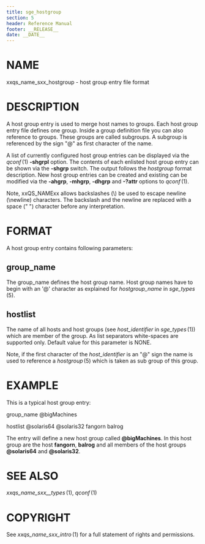 ```yaml
---
title: sge_hostgroup
section: 5
header: Reference Manual
footer: __RELEASE__
date: __DATE__
---
```


# NAME

xxqs_name_sxx_hostgroup - host group entry file format

# DESCRIPTION

A host group entry is used to merge host names to groups. Each host
group entry file defines one group. Inside a group definition file you
can also reference to groups. These groups are called subgroups. A
subgroup is referenced by the sign "@" as first character of the name.

A list of currently configured host group entries can be displayed via
the *qconf* (1) **-shgrpl** option. The contents of each enlisted host
group entry can be shown via the **-shgrp** switch. The output follows
the *hostgroup* format description. New host group entries can be
created and existing can be modified via the **-ahgrp**, **-mhgrp**,
**-dhgrp** and **-?attr** options to *qconf* (1).

Note, xxQS_NAMExx allows backslashes (\\) be used to escape newline
(\\newline) characters. The backslash and the newline are replaced with
a space (" ") character before any interpretation.

# FORMAT

A host group entry contains following parameters:

## **group_name**

The group_name defines the host group name. Host group names have to
begin with an '@' character as explained for *hostgroup_name* in
*sge_types* (5).

## **hostlist**

The name of all hosts and host groups (see *host_identifier* in
*sge_types* (1)) which are member of the group. As list separators
white-spaces are supported only. Default value for this parameter is
NONE.

Note, if the first character of the *host_identifier* is an "@" sign the
name is used to reference a *hostgroup* (5) which is taken as sub group
of this group.

# EXAMPLE

This is a typical host group entry:

group_name @bigMachines

hostlist @solaris64 @solaris32 fangorn balrog

The entry will define a new host group called **@bigMachines**. In this
host group are the host **fangorn**, **balrog** and all members of the
host groups **@solaris64** and **@solaris32**.

# SEE ALSO

*xxqs_name_sxx\_\_types* (1), *qconf* (1)

# COPYRIGHT

See *xxqs_name_sxx_intro* (1) for a full statement of rights and
permissions.
